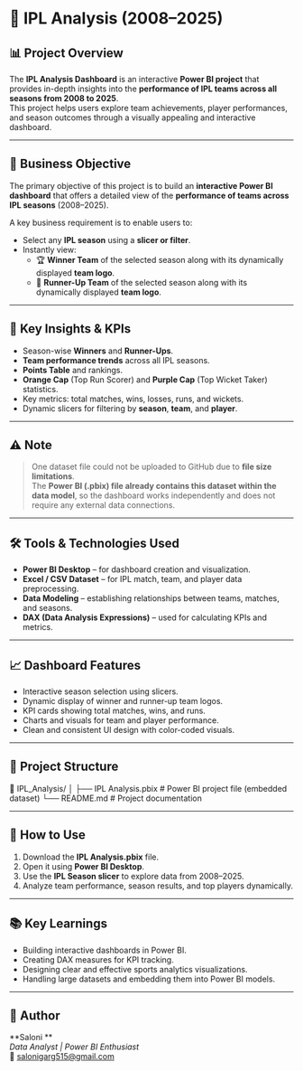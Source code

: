 # 🏏 IPL Analysis (2008–2025)

## 📊 Project Overview
The **IPL Analysis Dashboard** is an interactive **Power BI project** that provides in-depth insights into the **performance of IPL teams across all seasons from 2008 to 2025**.  
This project helps users explore team achievements, player performances, and season outcomes through a visually appealing and interactive dashboard.

---

## 🎯 Business Objective
The primary objective of this project is to build an **interactive Power BI dashboard** that offers a detailed view of the **performance of teams across IPL seasons** (2008–2025).

A key business requirement is to enable users to:
- Select any **IPL season** using a **slicer or filter**.  
- Instantly view:
  - 🏆 **Winner Team** of the selected season along with its dynamically displayed **team logo**.  
  - 🥈 **Runner-Up Team** of the selected season along with its dynamically displayed **team logo**.  

---

## 📌 Key Insights & KPIs
- Season-wise **Winners** and **Runner-Ups**.  
- **Team performance trends** across all IPL seasons.  
- **Points Table** and rankings.  
- **Orange Cap** (Top Run Scorer) and **Purple Cap** (Top Wicket Taker) statistics.  
- Key metrics: total matches, wins, losses, runs, and wickets.  
- Dynamic slicers for filtering by **season**, **team**, and **player**.  

---

## ⚠️ Note
> One dataset file could not be uploaded to GitHub due to **file size limitations**.  
> The **Power BI (.pbix) file already contains this dataset within the data model**, so the dashboard works independently and does not require any external data connections.

---

## 🛠️ Tools & Technologies Used
- **Power BI Desktop** – for dashboard creation and visualization.  
- **Excel / CSV Dataset** – for IPL match, team, and player data preprocessing.  
- **Data Modeling** – establishing relationships between teams, matches, and seasons.  
- **DAX (Data Analysis Expressions)** – used for calculating KPIs and metrics.  

---

## 📈 Dashboard Features
- Interactive season selection using slicers.  
- Dynamic display of winner and runner-up team logos.  
- KPI cards showing total matches, wins, and runs.  
- Charts and visuals for team and player performance.  
- Clean and consistent UI design with color-coded visuals.  

---

## 📁 Project Structure
📂 IPL_Analysis/
│
├── IPL Analysis.pbix # Power BI project file (embedded dataset)
└── README.md # Project documentation

---

## 🚀 How to Use
1. Download the **IPL Analysis.pbix** file.  
2. Open it using **Power BI Desktop**.  
3. Use the **IPL Season slicer** to explore data from 2008–2025.  
4. Analyze team performance, season results, and top players dynamically.  

---

## 📚 Key Learnings
- Building interactive dashboards in Power BI.  
- Creating DAX measures for KPI tracking.  
- Designing clear and effective sports analytics visualizations.  
- Handling large datasets and embedding them into Power BI models.  

---

## 👤 Author
**Saloni **  
*Data Analyst | Power BI Enthusiast*  
📧 salonigarg515@gmail.com

